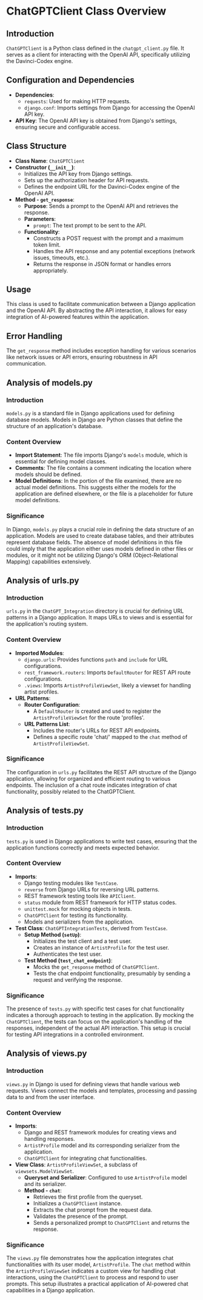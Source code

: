 
# ChatGPTClient Class Overview

## Introduction
`ChatGPTClient` is a Python class defined in the `chatgpt_client.py` file. It serves as a client for interacting with the OpenAI API, specifically utilizing the Davinci-Codex engine.

## Configuration and Dependencies
- **Dependencies**: 
  - `requests`: Used for making HTTP requests.
  - `django.conf`: Imports settings from Django for accessing the OpenAI API key.
- **API Key**: The OpenAI API key is obtained from Django's settings, ensuring secure and configurable access.

## Class Structure
- **Class Name**: `ChatGPTClient`
- **Constructor (`__init__`)**: 
  - Initializes the API key from Django settings.
  - Sets up the authorization header for API requests.
  - Defines the endpoint URL for the Davinci-Codex engine of the OpenAI API.
- **Method - `get_response`**:
  - **Purpose**: Sends a prompt to the OpenAI API and retrieves the response.
  - **Parameters**:
    - `prompt`: The text prompt to be sent to the API.
  - **Functionality**:
    - Constructs a POST request with the prompt and a maximum token limit.
    - Handles the API response and any potential exceptions (network issues, timeouts, etc.).
    - Returns the response in JSON format or handles errors appropriately.

## Usage
This class is used to facilitate communication between a Django application and the OpenAI API. By abstracting the API interaction, it allows for easy integration of AI-powered features within the application.

## Error Handling
The `get_response` method includes exception handling for various scenarios like network issues or API errors, ensuring robustness in API communication.


## Analysis of models.py

### Introduction
`models.py` is a standard file in Django applications used for defining database models. Models in Django are Python classes that define the structure of an application's database.

### Content Overview
- **Import Statement**: The file imports Django's `models` module, which is essential for defining model classes.
- **Comments**: The file contains a comment indicating the location where models should be defined.
- **Model Definitions**: In the portion of the file examined, there are no actual model definitions. This suggests either the models for the application are defined elsewhere, or the file is a placeholder for future model definitions.

### Significance
In Django, `models.py` plays a crucial role in defining the data structure of an application. Models are used to create database tables, and their attributes represent database fields. The absence of model definitions in this file could imply that the application either uses models defined in other files or modules, or it might not be utilizing Django's ORM (Object-Relational Mapping) capabilities extensively.


## Analysis of urls.py

### Introduction
`urls.py` in the `ChatGPT_Integration` directory is crucial for defining URL patterns in a Django application. It maps URLs to views and is essential for the application's routing system.

### Content Overview
- **Imported Modules**:
  - `django.urls`: Provides functions `path` and `include` for URL configurations.
  - `rest_framework.routers`: Imports `DefaultRouter` for REST API route configurations.
  - `.views`: Imports `ArtistProfileViewSet`, likely a viewset for handling artist profiles.
- **URL Patterns**:
  - **Router Configuration**:
    - A `DefaultRouter` is created and used to register the `ArtistProfileViewSet` for the route 'profiles'.
  - **URL Patterns List**:
    - Includes the router's URLs for REST API endpoints.
    - Defines a specific route 'chat/' mapped to the `chat` method of `ArtistProfileViewSet`.

### Significance
The configuration in `urls.py` facilitates the REST API structure of the Django application, allowing for organized and efficient routing to various endpoints. The inclusion of a chat route indicates integration of chat functionality, possibly related to the ChatGPTClient.


## Analysis of tests.py

### Introduction
`tests.py` is used in Django applications to write test cases, ensuring that the application functions correctly and meets expected behavior.

### Content Overview
- **Imports**: 
  - Django testing modules like `TestCase`.
  - `reverse` from Django URLs for reversing URL patterns.
  - REST framework testing tools like `APIClient`.
  - `status` module from REST framework for HTTP status codes.
  - `unittest.mock` for mocking objects in tests.
  - `ChatGPTClient` for testing its functionality.
  - Models and serializers from the application.
- **Test Class**: `ChatGPTIntegrationTests`, derived from `TestCase`.
  - **Setup Method (`setUp`)**:
    - Initializes the test client and a test user.
    - Creates an instance of `ArtistProfile` for the test user.
    - Authenticates the test user.
  - **Test Method (`test_chat_endpoint`)**:
    - Mocks the `get_response` method of `ChatGPTClient`.
    - Tests the chat endpoint functionality, presumably by sending a request and verifying the response.

### Significance
The presence of `tests.py` with specific test cases for chat functionality indicates a thorough approach to testing in the application. By mocking the `ChatGPTClient`, the tests can focus on the application's handling of the responses, independent of the actual API interaction. This setup is crucial for testing API integrations in a controlled environment.


## Analysis of views.py

### Introduction
`views.py` in Django is used for defining views that handle various web requests. Views connect the models and templates, processing and passing data to and from the user interface.

### Content Overview
- **Imports**:
  - Django and REST framework modules for creating views and handling responses.
  - `ArtistProfile` model and its corresponding serializer from the application.
  - `ChatGPTClient` for integrating chat functionalities.
- **View Class**: `ArtistProfileViewSet`, a subclass of `viewsets.ModelViewSet`.
  - **Queryset and Serializer**: Configured to use `ArtistProfile` model and its serializer.
  - **Method - `chat`**:
    - Retrieves the first profile from the queryset.
    - Initializes a `ChatGPTClient` instance.
    - Extracts the chat prompt from the request data.
    - Validates the presence of the prompt.
    - Sends a personalized prompt to `ChatGPTClient` and returns the response.

### Significance
The `views.py` file demonstrates how the application integrates chat functionalities with its user model, `ArtistProfile`. The `chat` method within the `ArtistProfileViewSet` indicates a custom view for handling chat interactions, using the `ChatGPTClient` to process and respond to user prompts. This setup illustrates a practical application of AI-powered chat capabilities in a Django application.

